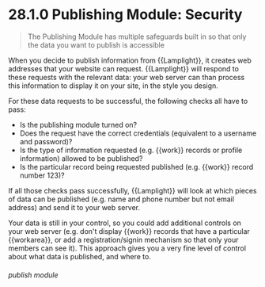 # 28.1.0 Publishing Module: Security

> The Publishing Module has multiple safeguards built in so that only the data you want to publish is accessible



When you decide to publish information from {{Lamplight}}, it creates web addresses that your website can request. {{Lamplight}} will respond to these requests with the relevant data: your web server can than process this information to display it on your site, in the style you design.

For these data requests to be successful, the following checks all have to pass:

  - Is the publishing module turned on?
  - Does the request have the correct credentials (equivalent to a username and password)?
  - Is the type of information requested (e.g. {{work}} records or profile information) allowed to be published?
  - Is the particular record being requested published (e.g. {{work}} record number 123)?

If all those checks pass successfully, {{Lamplight}} will look at which pieces of data can be published (e.g. name and phone number but not email address) and send it to your web server. 

Your data is still in your control, so you could add additional controls on your web server (e.g. don't display {{work}} records that have a particular {{workarea}}, or add a registration/signin mechanism so that only your members can see it). This approach gives you a very fine level of control about what data is published, and where to. 


###### publish module

